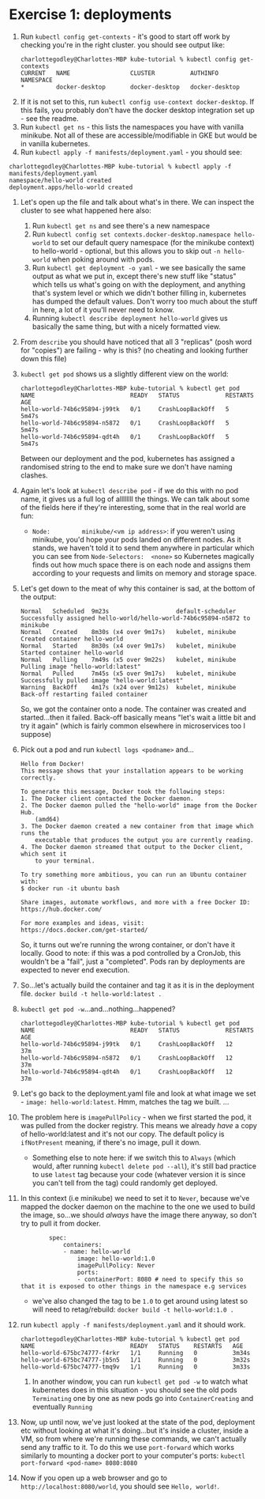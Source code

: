 
# Exercise 1: deployments
1. Run `kubectl config get-contexts` - it's good to start off work by checking you're in the right cluster. you should see output like:
    ```
    charlottegodley@Charlottes-MBP kube-tutorial % kubectl config get-contexts
    CURRENT   NAME                 CLUSTER          AUTHINFO         NAMESPACE
    *         docker-desktop       docker-desktop   docker-desktop   
    ```
1. If it is not set to this, run `kubectl config use-context docker-desktop`. If this fails, you probably don't have the docker desktop integration set up - see the readme.
1. Run `kubectl get ns` - this lists the namespaces you have with vanilla minikube. Not all of these are accessible/modifiable in GKE but would be in vanilla kubernetes.
1. Run `kubectl apply -f manifests/deployment.yaml` - you should see:
```
charlottegodley@Charlottes-MBP kube-tutorial % kubectl apply -f manifests/deployment.yaml
namespace/hello-world created
deployment.apps/hello-world created
```
1. Let's open up the file and talk about what's in there. We can inspect the cluster to see what happened here also:
    1. Run `kubectl get ns` and see there's a new namespace
    1. Run `kubectl config set contexts.docker-desktop.namespace hello-world` to set our default query namespace (for the minikube context) to hello-world - optional, but this allows you to skip out `-n hello-world` when poking around with pods.
    1. Run `kubectl get deployment -o yaml` - we see basically the same output as what we put in, except there's new stuff like "status" which tells us what's going on with the deployment, and anything that's system level or which we didn't bother filling in, kubernetes has dumped the default values. Don't worry too much about the stuff in here, a lot of it you'll never need to know.
    1. Running `kubectl describe deployment hello-world` gives us basically the same thing, but with a nicely formatted view.
1. From `describe` you should have noticed that all 3 "replicas" (posh word for "copies") are failing - why is this? (no cheating and looking further down this file)
1. `kubectl get pod` shows us a slightly different view on the world:
    ```
    charlottegodley@Charlottes-MBP kube-tutorial % kubectl get pod
    NAME                           READY   STATUS             RESTARTS   AGE
    hello-world-74b6c95894-j99tk   0/1     CrashLoopBackOff   5          5m47s
    hello-world-74b6c95894-n5872   0/1     CrashLoopBackOff   5          5m47s
    hello-world-74b6c95894-qdt4h   0/1     CrashLoopBackOff   5          5m47s
    ```
    Between our deployment and the pod, kubernetes has assigned a randomised string to the end to make sure we don't have naming clashes.


1. Again let's look at `kubectl describe pod` - if we do this with no pod name, it gives us a full log of allllllll the things. We can talk about some of the fields here if they're interesting, some that in the real world are fun:
    - `Node:         minikube/<vm ip address>`: if you weren't using minikube, you'd hope your pods landed on different nodes. As it stands, we haven't told it to send them anywhere in particular which you can see from `Node-Selectors:  <none>` so Kubernetes magically finds out how much space there is on each node and assigns them according to your requests and limits on memory and storage space.
1. Let's get down to the meat of why this container is sad, at the bottom of the output:
    ```
    Normal   Scheduled  9m23s                   default-scheduler  Successfully assigned hello-world/hello-world-74b6c95894-n5872 to minikube
    Normal   Created    8m30s (x4 over 9m17s)   kubelet, minikube  Created container hello-world
    Normal   Started    8m30s (x4 over 9m17s)   kubelet, minikube  Started container hello-world
    Normal   Pulling    7m49s (x5 over 9m22s)   kubelet, minikube  Pulling image "hello-world:latest"
    Normal   Pulled     7m45s (x5 over 9m17s)   kubelet, minikube  Successfully pulled image "hello-world:latest"
    Warning  BackOff    4m17s (x24 over 9m12s)  kubelet, minikube  Back-off restarting failed container
    ```
    So, we got the container onto a node. The container was created and started...then it failed. Back-off basically means "let's wait a little bit and try it again" (which is fairly common elsewhere in microservices too I suppose)

1. Pick out a pod and run `kubectl logs <podname>` and...
    ```
    Hello from Docker!
    This message shows that your installation appears to be working correctly.

    To generate this message, Docker took the following steps:
    1. The Docker client contacted the Docker daemon.
    2. The Docker daemon pulled the "hello-world" image from the Docker Hub.
        (amd64)
    3. The Docker daemon created a new container from that image which runs the
        executable that produces the output you are currently reading.
    4. The Docker daemon streamed that output to the Docker client, which sent it
        to your terminal.

    To try something more ambitious, you can run an Ubuntu container with:
    $ docker run -it ubuntu bash

    Share images, automate workflows, and more with a free Docker ID:
    https://hub.docker.com/

    For more examples and ideas, visit:
    https://docs.docker.com/get-started/
    ```
    So, it turns out we're running the wrong container, or don't have it locally. Good to note: if this was a pod controlled by a CronJob, this wouldn't be a "fail", just a "completed". Pods ran by deployments are expected to never end execution.

1. So...let's actually build the container and tag it as it is in the deployment file. `docker build -t hello-world:latest .`
1. `kubectl get pod -w`...and...nothing...happened?
    ```
    charlottegodley@Charlottes-MBP kube-tutorial % kubectl get pod
    NAME                           READY   STATUS             RESTARTS   AGE
    hello-world-74b6c95894-j99tk   0/1     CrashLoopBackOff   12         37m
    hello-world-74b6c95894-n5872   0/1     CrashLoopBackOff   12         37m
    hello-world-74b6c95894-qdt4h   0/1     CrashLoopBackOff   12         37m
    ```
1. Let's go back to the deployment.yaml file and look at what image we set - `image: hello-world:latest`. Hmm, matches the tag we built.
...
1. The problem here is `imagePullPolicy` - when we first started the pod, it was pulled from the docker registry. This means we already _have_ a copy of hello-world:latest and it's not our copy. The default policy is `ifNotPresent` meaning, if there's no image, pull it down. 
    - Something else to note here: if we switch this to `Always` (which would, after running `kubectl delete pod --all`), it's still bad practice to use `latest` tag because your code (whatever version it is since you can't tell from the tag) could randomly get deployed.
1. In this context (i.e minikube) we need to set it to `Never`, because we've mapped the docker daemon on the machine to the one we used to build the image, so...we should _always_ have the image there anyway, so don't try to pull it from docker.
    ```
            spec:
                containers:
                - name: hello-world
                    image: hello-world:1.0
                    imagePullPolicy: Never
                    ports:
                    - containerPort: 8080 # need to specify this so that it is exposed to other things in the namespace e.g services
    ```
    - we've also changed the tag to be `1.0` to get around using latest so will need to retag/rebuild: `docker build -t hello-world:1.0 .`
1. run `kubectl apply -f manifests/deployment.yaml` and it should work.
    ```
    charlottegodley@Charlottes-MBP kube-tutorial % kubectl get pod
    NAME                           READY   STATUS    RESTARTS   AGE
    hello-world-675bc74777-f4rkr   1/1     Running   0          3m34s
    hello-world-675bc74777-jb5n5   1/1     Running   0          3m32s
    hello-world-675bc74777-tmq9v   1/1     Running   0          3m33s
    ```
    1. In another window, you can run `kubectl get pod -w` to watch what kubernetes does in this situation - you should see the old pods `Terminating` one by one as new pods go into `ContainerCreating` and eventually `Running`
1. Now, up until now, we've just looked at the state of the pod, deployment etc without looking at what it's doing...but it's inside a cluster, inside a VM, so from where we're running these commands, we can't actually send any traffic to it. To do this we use `port-forward` which works similarly to mounting a docker port to your computer's ports: `kubectl port-forward <pod-name> 8080:8080`
1. Now if you open up a web browser and go to `http://localhost:8080/world`, you should see `Hello, world!`.